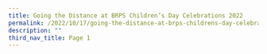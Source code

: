 ```yaml
---
title: Going the Distance at BRPS Children’s Day Celebrations 2022
permalink: /2022/10/17/going-the-distance-at-brps-childrens-day-celebrations-2022/
description: ""
third_nav_title: Page 1
---
```

